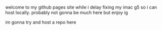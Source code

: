 welcome to my github pages site while i delay fixing my imac g5 so i can host locally.
probably not gonna be much here but enjoy ig

im gonna try and host a repo here
